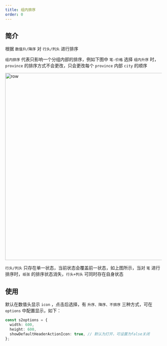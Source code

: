 ```yaml
---
title: 组内排序
order: 0
---
```


## 简介

根据 `数值升/降序` 对 `行头/列头` 进行排序

`组内排序` 代表只影响一个分组内部的排序，例如下图中 `笔-价格` 选择 `组内升序` 时，`province` 的排序方式不会更改，只会更改每个 `province` 内部 `city` 的顺序

<img src="https://gw.alipayobjects.com/mdn/rms_56cbb2/afts/img/A*SszqS7EGaXkAAAAAAAAAAAAAARQnAQ" width = "600"  alt="row" />

`行头/列头` 只存在单一状态，当前状态会覆盖前一状态，如上图所示，当对 `笔` 进行排序时，`纸张` 的排序状态消失，`行头+列头` 可同时存在自身状态

## 使用

默认在数值头显示 `icon` ，点击后选择，有 `升序、降序、不排序` 三种方式，可在 `options` 中配置显示，如下：

```ts
const s2options = {
  width: 600,
  height: 600,
  showDefaultHeaderActionIcon: true, // 默认为打开，可设置为false关闭
};
```
